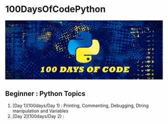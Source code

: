 # 100DaysOfCodePython
![100daysofcodepython](python_code.png)

## Beginner : Python Topics

1. [Day 1](100days/Day 1) : Printing, Commenting, Debugging, Dtring manipulation and Variables
2. [Day 2](100days/Day 2) : 
